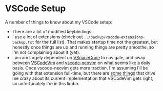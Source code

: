 # VSCode Setup

A number of things to know about my VSCode setup:

- There are a lot of modified keybindings.
- I use a lot of extensions (check out `../backup/vscode-extensions-backup.txt` for the full list). That makes startup time not the greatest, but honestly once things are up and running things are pretty smoothe, so I'm not complaining about it (yet).
- I am am largely dependent on [VSpaceCode](https://github.com/VSpaceCode/VSpaceCode) to navigate, and swap between [VSCodeVim](https://github.com/VSCodeVim/Vim) and [vscode-neovim](https://github.com/asvetliakov/vscode-neovim) on what seems like a daily basis. Once vscode-neovim gets more traction, I'm assuming I'll be going with that extension full-time, but there are [some](https://github.com/asvetliakov/vscode-neovim/issues/409) [things](https://github.com/asvetliakov/vscode-neovim/issues/408) that drive me crazy about its current implementation that VSCodeVim gets right, so unfortunately I'm in this limbo.